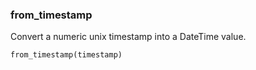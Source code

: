 
### from_timestamp
Convert a numeric unix timestamp into a DateTime value.

    from_timestamp(timestamp)


